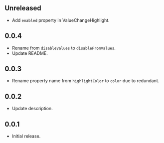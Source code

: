## Unreleased

* Add `enabled` property in ValueChangeHighlight.

## 0.0.4

* Rename from `disableValues` to `disableFromValues`.
* Update README.
## 0.0.3

* Rename property name from `highlightColor` to `color` due to redundant.

## 0.0.2

* Update description.

## 0.0.1

* Initial release.
